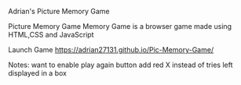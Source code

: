 Adrian's Picture Memory Game

Picture Memory Game
Memory Game is a browser game made using HTML,CSS and JavaScript



Launch Game
https://adrian27131.github.io/Pic-Memory-Game/


Notes: 
want to enable play again button
add red X instead of tries left displayed in a box 

